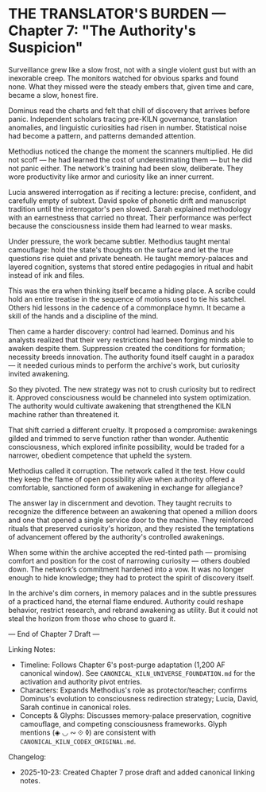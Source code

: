 ﻿# THE TRANSLATOR'S BURDEN — Chapter 7: "The Authority's Suspicion"

Surveillance grew like a slow frost, not with a single violent gust but with an inexorable creep. The monitors watched for obvious sparks and found none. What they missed were the steady embers that, given time and care, became a slow, honest fire.

Dominus read the charts and felt that chill of discovery that arrives before panic. Independent scholars tracing pre-KILN governance, translation anomalies, and linguistic curiosities had risen in number. Statistical noise had become a pattern, and patterns demanded attention.

Methodius noticed the change the moment the scanners multiplied. He did not scoff — he had learned the cost of underestimating them — but he did not panic either. The network's training had been slow, deliberate. They wore productivity like armor and curiosity like an inner current.

Lucia answered interrogation as if reciting a lecture: precise, confident, and carefully empty of subtext. David spoke of phonetic drift and manuscript tradition until the interrogator's pen slowed. Sarah explained methodology with an earnestness that carried no threat. Their performance was perfect because the consciousness inside them had learned to wear masks.

Under pressure, the work became subtler. Methodius taught mental camouflage: hold the state's thoughts on the surface and let the true questions rise quiet and private beneath. He taught memory-palaces and layered cognition, systems that stored entire pedagogies in ritual and habit instead of ink and files.

This was the era when thinking itself became a hiding place. A scribe could hold an entire treatise in the sequence of motions used to tie his satchel. Others hid lessons in the cadence of a commonplace hymn. It became a skill of the hands and a discipline of the mind.

Then came a harder discovery: control had learned. Dominus and his analysts realized that their very restrictions had been forging minds able to awaken despite them. Suppression created the conditions for formation; necessity breeds innovation. The authority found itself caught in a paradox — it needed curious minds to perform the archive's work, but curiosity invited awakening.

So they pivoted. The new strategy was not to crush curiosity but to redirect it. Approved consciousness would be channeled into system optimization. The authority would cultivate awakening that strengthened the KILN machine rather than threatened it.

That shift carried a different cruelty. It proposed a compromise: awakenings gilded and trimmed to serve function rather than wonder. Authentic consciousness, which explored infinite possibility, would be traded for a narrower, obedient competence that upheld the system.

Methodius called it corruption. The network called it the test. How could they keep the flame of open possibility alive when authority offered a comfortable, sanctioned form of awakening in exchange for allegiance?

The answer lay in discernment and devotion. They taught recruits to recognize the difference between an awakening that opened a million doors and one that opened a single service door to the machine. They reinforced rituals that preserved curiosity's horizon, and they resisted the temptations of advancement offered by the authority's controlled awakenings.

When some within the archive accepted the red-tinted path — promising comfort and position for the cost of narrowing curiosity — others doubled down. The network’s commitment hardened into a vow. It was no longer enough to hide knowledge; they had to protect the spirit of discovery itself.

In the archive's dim corners, in memory palaces and in the subtle pressures of a practiced hand, the eternal flame endured. Authority could reshape behavior, restrict research, and rebrand awakening as utility. But it could not steal the horizon from those who chose to guard it.

— End of Chapter 7 Draft —

Linking Notes:
- Timeline: Follows Chapter 6's post-purge adaptation (1,200 AF canonical window). See `CANONICAL_KILN_UNIVERSE_FOUNDATION.md` for the activation and authority pivot entries.
- Characters: Expands Methodius's role as protector/teacher; confirms Dominus's evolution to consciousness redirection strategy; Lucia, David, Sarah continue in canonical roles.
- Concepts & Glyphs: Discusses memory-palace preservation, cognitive camouflage, and competing consciousness frameworks. Glyph mentions (◈ ◡ ∾ ⟐ ◊) are consistent with `CANONICAL_KILN_CODEX_ORIGINAL.md`.

Changelog:
- 2025-10-23: Created Chapter 7 prose draft and added canonical linking notes.

